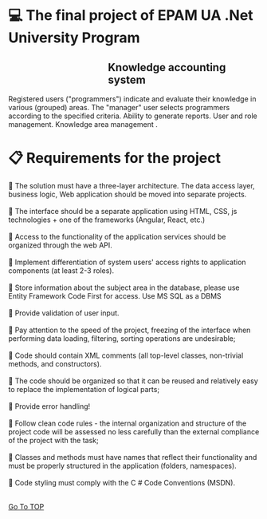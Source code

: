 # :computer: The final project of EPAM UA .Net University Program

<h2 style="margin-left:200px;">Knowledge accounting system</h2>
Registered users ("programmers") indicate and evaluate their knowledge in various (grouped) areas. The "manager" user selects programmers according to the specified criteria. Ability to generate reports. User and role management. Knowledge area management .

# :clipboard: Requirements for the project

:small_blue_diamond:	The solution must have a three-layer architecture. The data access layer, business logic, Web application should be moved into separate projects.<br /><br />
:small_blue_diamond:	The interface should be a separate application using HTML, CSS, js technologies + one of the frameworks (Angular, React, etc.)<br /><br />
:small_blue_diamond:	Access to the functionality of the application services should be organized through the web API.<br /><br />
:small_blue_diamond:	Implement differentiation of system users' access rights to application components (at least 2-3 roles).<br /><br />
:small_blue_diamond:	Store information about the subject area in the database, please use Entity Framework Code First for access. Use MS SQL as a DBMS<br /><br />
:small_blue_diamond:	Provide validation of user input.<br /><br />
:small_blue_diamond:	Pay attention to the speed of the project, freezing of the interface when performing data loading, filtering, sorting operations are undesirable;<br /><br />
:small_blue_diamond:	Code should contain XML comments (all top-level classes, non-trivial methods, and constructors).<br /><br />
:small_blue_diamond:	The code should be organized so that it can be reused and relatively easy to replace the implementation of logical parts;<br /><br />
:small_blue_diamond:	 Provide error handling!<br /><br />
:small_blue_diamond:	Follow clean code rules - the internal organization and structure of the project code will be assessed no less carefully than the external compliance of the project with the task;<br /><br />
:small_blue_diamond:	Classes and methods must have names that reflect their functionality and must be properly structured in the application (folders, namespaces).<br /><br />
:small_blue_diamond:	Code styling must comply with the C # Code Conventions (MSDN).<br /><br />

<a href="#TOP">Go To TOP</a>
